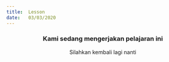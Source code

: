 ```yaml
---
title:  Lesson
date:   03/03/2020
---
```


### <center>Kami sedang mengerjakan pelajaran ini</center>
<center>Silahkan kembali lagi nanti</center>